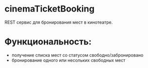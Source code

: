 # cinemaTicketBooking

REST сервис для бронирования мест в кинотеатре.

# Функциональность:

- получение списка мест со статусом свободно/забронировано
- бронирование одного или несольких свободных мест